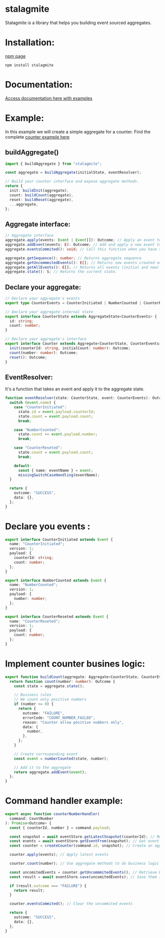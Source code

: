 # stalagmite

Stalagmite is a library that helps you building event sourced aggregates.

# Installation: 

[npm page](https://www.npmjs.com/package/stalagmite)

`npm install stalagmite`

# Documentation:

[Access documentation here with examples](https://sachacr.github.io/stalagmite/modules.html)

# Example:

In this example we will create a simple aggregate for a counter. Find the complete [counter example here](https://github.com/SachaCR/stalagmite/tree/main/src/examples/counter)

## buildAggregate()

```typescript
import { buildAggregate } from "stalagmite";

const aggregate = buildAggregate(initialState, eventResolver);

// Build your counter interface and expose aggregate methods.
return {
  init: buildInit(aggregate),
  count: buildCount(aggregate),
  reset: buildReset(aggregate),
  ...aggregate,
};
```

## Aggregate interface:

```typescript
// Aggregate interface
aggregate.apply(events: Event | Event[]): Outcome; // Apply an event to the aggregate.
aggregate.addEvent(events: E): Outcome; // Add and apply a new event to the aggregate.
aggregate.eventsCommited(): void; // Call this function when you have saved those events in your event store. It clear the uncommited events array

aggregate.getSequence(): number; // Returns aggregate sequence
aggregate.getUncommmitedEvents(): E[]; // Returns new events created not commited yet
aggregate.getAllEvents(): E[]; // Returns all events (initial and new)
aggregate.state(): S; // Returns the current state.
```

## Declare your aggregate:

```typescript
// Declare your aggregate's events
export type CounterEvents = CounterInitiated | NumberCounted | CounterReseted;

// Declare your aggregate internal state
export interface CounterState extends AggregateState<CounterEvents> {
  id: string;
  count: number;
}

// Declare your aggregate's interface
export interface Counter extends Aggregate<CounterState, CounterEvents> {
  init(counterId: string, initialCount: number): Outcome;
  count(number: number): Outcome;
  reset(): Outcome;
}
```

## EventResolver:

It's a function that takes an event and apply it to the aggregate state.

```typescript
function eventResolver(state: CounterState, event: CounterEvents): Outcome {
  switch (event.name) {
    case "CounterInitiated":
      state.id = event.payload.counterId;
      state.count = event.payload.count;
      break;

    case "NumberCounted":
      state.count += event.payload.number;
      break;

    case "CounterReseted":
      state.count = event.payload.count;
      break;

    default:
      const { name: eventName } = event;
      missingSwitchCaseHandling(eventName);
  }

  return {
    outcome: "SUCCESS",
    data: {},
  };
}
```

# Declare you events :

```typescript
export interface CounterInitiated extends Event {
  name: "CounterInitiated";
  version: 1;
  payload: {
    counterId: string;
    count: number;
  };
}

export interface NumberCounted extends Event {
  name: "NumberCounted";
  version: 1;
  payload: {
    number: number;
  };
}

export interface CounterReseted extends Event {
  name: "CounterReseted";
  version: 1;
  payload: {
    count: number;
  };
}
```

# Implement counter busines logic:

```typescript
export function buildCount(aggregate: Aggregate<CounterState, CounterEvents>) {
  return function count(number: number): Outcome {
    const state = aggregate.state();

    // Business rules
    // We count only positive numbers
    if (number <= 0) {
      return {
        outcome: "FAILURE",
        errorCode: "COUNT_NUMBER_FAILED",
        reason: "Counter allow positive numbers only",
        data: {
          number,
        },
      };
    }

    // Create corresponding event
    const event = numberCounted(state, number);

    // Add it to the aggregate
    return aggregate.addEvent(event);
  };
}
```

# Command handler example:

```typescript
export async function counterNumberHandler(
  command: CountNumber
): Promise<Outcome> {
  const { counterId, number } = command.payload;

  const snapshot = await eventStore.getLatestSnapshot(counterId); // Retrieve the latest snapshot for this accountId
  const events = await eventStore.getEventFrom(snapshot); // Get event after this snapshot
  const counter = createCounter(command.id, snapshot); // Create an aggregate from the snapshot

  counter.apply(events); // Apply latest events

  counter.count(number); // Use aggregate methods to do business logic

  const uncomitedEvents = counter.getUncommmitedEvents(); // Retrieve business logic resulting events
  const result = await eventStore.save(uncomitedEvents); // Save them in the event store

  if (result.outcome === "FAILURE") {
    return result;
  }

  counter.eventsCommited(); // Clear the uncommited events

  return {
    outcome: "SUCCESS",
    data: {},
  };
}
```

